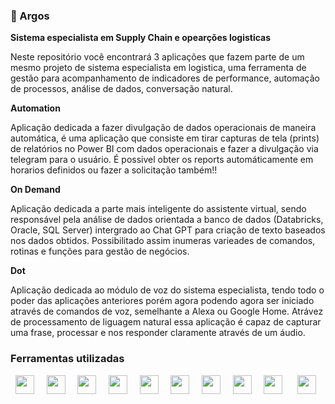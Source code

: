 ### 🤖 Argos

**Sistema especialista em Supply Chain e opearções logisticas**

  Neste repositório você encontrará 3 aplicações que fazem parte de um mesmo projeto de sistema especialista em logistica, uma ferramenta de gestão para acompanhamento de indicadores de performance, automação de processos, análise de dados, conversação natural. 


**Automation**

  Aplicação dedicada a fazer divulgação de dados operacionais de maneira automática, é uma aplicação que consiste em tirar capturas de tela (prints) de relatórios no Power BI com dados operacionais e fazer a divulgação via telegram para o usuário. É possivel obter os reports automáticamente em horarios definidos ou fazer a solicitação também!!


**On Demand**

  Aplicação dedicada a parte mais inteligente do assistente virtual, sendo responsável pela análise de dados orientada a banco de dados (Databricks, Oracle, SQL Server) intergrado ao Chat GPT para criação de texto baseados nos dados obtidos. Possibilitado assim inumeras varieades de comandos, rotinas e funções para gestão de negócios.
  

**Dot**

  Aplicação dedicada ao módulo de voz do sistema especialista, tendo todo o poder das aplicações anteriores porém agora podendo agora ser iniciado através de comandos de voz, semelhante a Alexa ou Google Home. Atrávez de processamento de liguagem natural essa aplicação é capaz de capturar uma frase, processar e nos responder claramente através de um áudio. 

### Ferramentas utilizadas
<div style="display: inline">
  &nbsp;&nbsp;<img width='30' height='30' src="https://cdn.jsdelivr.net/gh/devicons/devicon@latest/icons/csharp/csharp-original.svg" />&nbsp;&nbsp;
  &nbsp;&nbsp;<img width='30' height='30' src="https://cdn.jsdelivr.net/gh/devicons/devicon@latest/icons/azuresqldatabase/azuresqldatabase-original.svg" />&nbsp;&nbsp;
  &nbsp;&nbsp;<img width='30' height='30' src="https://cdn.jsdelivr.net/gh/devicons/devicon@latest/icons/microsoftsqlserver/microsoftsqlserver-original-wordmark.svg" />&nbsp;&nbsp;
  &nbsp;&nbsp;<img width='30' height='30' src="https://cdn.jsdelivr.net/gh/devicons/devicon@latest/icons/mariadb/mariadb-original-wordmark.svg" />&nbsp;&nbsp;
  &nbsp;&nbsp;<img width='30' height='30' src="https://cdn.jsdelivr.net/gh/devicons/devicon@latest/icons/oracle/oracle-original.svg" />&nbsp;&nbsp;
  &nbsp;&nbsp;<img width='30' height='30' src="https://cdn.jsdelivr.net/gh/devicons/devicon@latest/icons/powershell/powershell-original.svg" />&nbsp;&nbsp;
  &nbsp;&nbsp;<img width='30' height='30' src="https://www.svgrepo.com/show/306500/openai.svg" />&nbsp;&nbsp;
  &nbsp;&nbsp;<img width='30' height='30' src="https://static-00.iconduck.com/assets.00/google-cloud-icon-2048x1646-7admxejz.png" />&nbsp;&nbsp;
  &nbsp;&nbsp;<img width='30' height='30' src="https://cdn.jsdelivr.net/gh/devicons/devicon@latest/icons/azure/azure-original-wordmark.svg" />&nbsp;&nbsp;&nbsp;
  &nbsp;&nbsp;<img width='30' height='30' src="https://upload.wikimedia.org/wikipedia/commons/8/82/Telegram_logo.svg" />&nbsp;&nbsp;&nbsp;
  
</div> 
